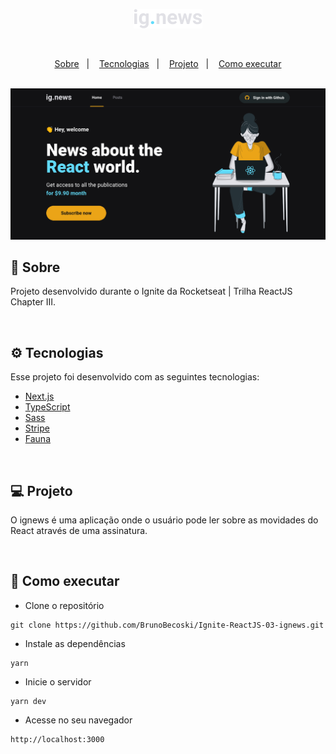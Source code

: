 <p align="center">
  <img alt="ignews logo" src=".github/logo.png" />
</p>

</br >

<p align="center">
  <a href="#-sobre">Sobre</a>&nbsp;&nbsp;&nbsp;|&nbsp;&nbsp;&nbsp;
  <a href="#-tecnologias">Tecnologias</a>&nbsp;&nbsp;&nbsp;|&nbsp;&nbsp;&nbsp;
  <a href="#-projeto">Projeto</a>&nbsp;&nbsp;&nbsp;|&nbsp;&nbsp;&nbsp;
  <a href="#-como-executar">Como executar</a>
</p> 

</br>

<img alt="home" src=".github/home.png" />

</br>

## 📖 Sobre

Projeto desenvolvido durante o Ignite da Rocketseat | Trilha ReactJS Chapter III.

</br>

## ⚙ Tecnologias

Esse projeto foi desenvolvido com as seguintes tecnologias:

- [Next.js](https://nextjs.org)
- [TypeScript](https://www.typescriptlang.org)
- [Sass](https://sass-lang.com)
- [Stripe](https://stripe.com)
- [Fauna](https://fauna.com)

</br>

## 💻 Projeto

O ignews é uma aplicação onde o usuário pode ler sobre as movidades do React através de uma assinatura.

</br>

## 🚀 Como executar

- Clone o repositório
```
git clone https://github.com/BrunoBecoski/Ignite-ReactJS-03-ignews.git
```
- Instale as dependências
```
yarn
```
- Inicie o servidor
``` 
yarn dev
```
- Acesse no seu navegador
```
http://localhost:3000
```
